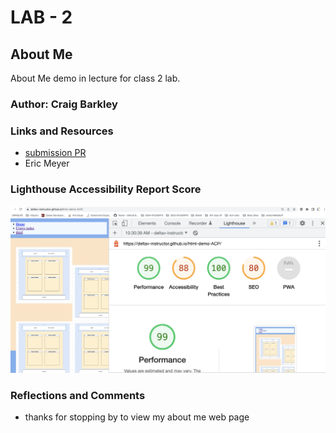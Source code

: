 # LAB - 2

## About Me

About Me demo in lecture for class 2 lab.

### Author: Craig Barkley

### Links and Resources

* [submission PR](http://xyz.com)
* Eric Meyer

### Lighthouse Accessibility Report Score

![Light House Acessibilty](images/lighthouse-results.png)

### Reflections and Comments

* thanks for stopping by to view my about me web page
